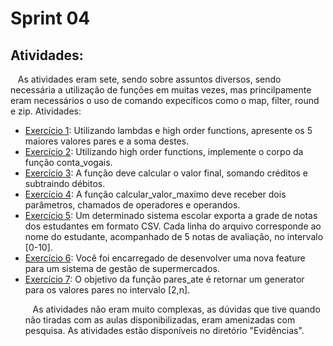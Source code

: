 # Sprint 04
## Atividades:
&nbsp;&nbsp;&nbsp;As atividades eram sete, sendo sobre assuntos diversos, sendo necessária a utilização de funções em muitas vezes, mas princilpamente eram necessários o uso de comando expecíficos como o map, filter, round e zip. Atividades: 
* [Exercício 1](https://github.com/rehbeinp/EstagioC_UOL/blob/main/Sprint04/Evid%C3%AAncias/ativ_ex1.py): Utilizando lambdas e 
high order functions, apresente os 5 maiores valores pares e a soma destes.
* [Exercício 2](https://github.com/rehbeinp/EstagioC_UOL/blob/main/Sprint04/Evid%C3%AAncias/ativ_ex2.py): Utilizando high order functions, implemente o corpo da função conta_vogais.
* [Exercício 3](https://github.com/rehbeinp/EstagioC_UOL/blob/main/Sprint04/Evid%C3%AAncias/ativ_ex3.py): A função deve calcular o valor final, somando créditos e subtraindo débitos.
* [Exercício 4](https://github.com/rehbeinp/EstagioC_UOL/blob/main/Sprint04/Evid%C3%AAncias/ativ_ex4.py): A função calcular_valor_maximo deve receber dois parâmetros, chamados de operadores e operandos.
* [Exercício 5](https://github.com/rehbeinp/EstagioC_UOL/blob/main/Sprint04/Evid%C3%AAncias/ativ_ex5.py): Um determinado sistema escolar exporta a grade de notas dos estudantes em formato CSV. Cada linha do arquivo corresponde ao nome do estudante, acompanhado de 5 notas de avaliação, no intervalo [0-10]. 
* [Exercício 6](https://github.com/rehbeinp/EstagioC_UOL/blob/main/Sprint04/Evid%C3%AAncias/ativ_ex6.py): Você foi encarregado de desenvolver uma nova feature  para um sistema de gestão de supermercados.
*  [Exercício 7](https://github.com/rehbeinp/EstagioC_UOL/blob/main/Sprint04/Evid%C3%AAncias/ativ_ex7.py): O objetivo da função pares_ate é retornar um generator para os valores pares no intervalo [2,n]. <p>
&nbsp;&nbsp;&nbsp;As atividades não eram muito complexas, as dúvidas que tive quando não tiradas com as aulas disponibilizadas, eram amenizadas com pesquisa. As atividades estão disponíveis no diretório "Evidências".